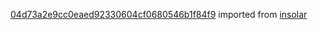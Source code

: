 [04d73a2e9cc0eaed92330604cf0680546b1f84f9](https://github.com/insolar/insolar/commit/04d73a2e9cc0eaed92330604cf0680546b1f84f9) imported from [insolar](https://github.com/insolar/insolar)

